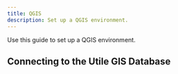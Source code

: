 ```yaml
---
title: QGIS
description: Set up a QGIS environment.
---
```


Use this guide to set up a QGIS environment.

## Connecting to the Utile GIS Database
